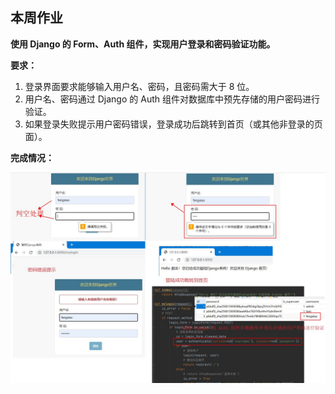 ## 本周作业

**使用 Django 的 Form、Auth 组件，实现用户登录和密码验证功能。**

**要求：**

1. 登录界面要求能够输入用户名、密码，且密码需大于 8 位。
2. 用户名、密码通过     Django 的 Auth 组件对数据库中预先存储的用户密码进行验证。
3. 如果登录失败提示用户密码错误，登录成功后跳转到首页（或其他非登录的页面）。

**完成情况：**

![](https://github.com/fengxiao/Python001-class01/blob/master/week09/picfornote/homeworkresult.jpg)

